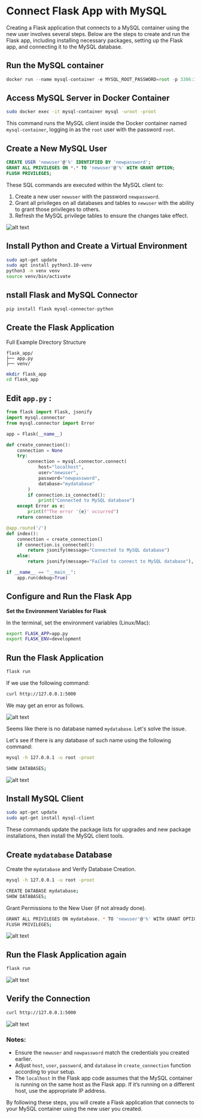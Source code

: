 # Connect Flask App with MySQL  

Creating a Flask application that connects to a MySQL container using the new user involves several steps. Below are the steps to create and run the Flask app, including installing necessary packages, setting up the Flask app, and connecting it to the MySQL database.

## Run the MySQL container

```jsx
docker run --name mysql-container -e MYSQL_ROOT_PASSWORD=root -p 3306:3306 -d mysql:latest
```

## Access MySQL Server in Docker Container

```bash
sudo docker exec -it mysql-container mysql -uroot -proot
```

This command runs the MySQL client inside the Docker container named `mysql-container`, logging in as the `root` user with the password `root`.

## Create a New MySQL User

```sql
CREATE USER 'newuser'@'%' IDENTIFIED BY 'newpassword';
GRANT ALL PRIVILEGES ON *.* TO 'newuser'@'%' WITH GRANT OPTION;
FLUSH PRIVILEGES;
```

These SQL commands are executed within the MySQL client to:

1. Create a new user `newuser` with the password `newpassword`.
2. Grant all privileges on all databases and tables to `newuser` with the ability to grant those privileges to others.
3. Refresh the MySQL privilege tables to ensure the changes take effect.

![alt text](./images/image.png)

## Install Python and Create a Virtual Environment

```bash
sudo apt-get update
sudo apt install python3.10-venv
python3 -m venv venv
source venv/bin/activate
```

## nstall Flask and MySQL Connector

```bash
pip install flask mysql-connector-python
```

## Create the Flask Application

Full Example Directory Structure

```
flask_app/
├── app.py
├── venv/
```

```bash
mkdir flask_app
cd flask_app
```

## Edit `app.py` :

```python
from flask import Flask, jsonify
import mysql.connector
from mysql.connector import Error

app = Flask(__name__)

def create_connection():
    connection = None
    try:
        connection = mysql.connector.connect(
            host="localhost",
            user="newuser",
            password="newpassword",
            database="mydatabase"
        )
        if connection.is_connected():
            print("Connected to MySQL database")
    except Error as e:
        print(f"The error '{e}' occurred")
    return connection

@app.route('/')
def index():
    connection = create_connection()
    if connection.is_connected():
        return jsonify(message="Connected to MySQL database")
    else:
        return jsonify(message="Failed to connect to MySQL database"), 500

if __name__ == "__main__":
    app.run(debug=True)

```

## Configure and Run the Flask App

**Set the Environment Variables for Flask**

In the terminal, set the environment variables (Linux/Mac):

```bash
export FLASK_APP=app.py
export FLASK_ENV=development
```

## **Run the Flask Application**

```bash
flask run
```

If we use the following command:

```bash
curl http://127.0.0.1:5000
```

We may get an error as follows.

![alt text](./images/image-1.png)

Seems like there is no database named `mydatabase`. Let's solve the issue.

Let's see if there is any database of such name using the following command:

```bash
mysql -h 127.0.0.1 -u root -proot
````

```bash
SHOW DATABASES;
```

![alt text](./images/image-2.png)

## Install MySQL Client

```bash
sudo apt-get update
sudo apt-get install mysql-client
```

These commands update the package lists for upgrades and new package installations, then install the MySQL client tools.

## Create `mydatabase` Database

Create the  `mydatabase`  and Verify Database Creation. 

```bash
mysql -h 127.0.0.1 -u root -proot
````

```bash
CREATE DATABASE mydatabase; 
SHOW DATABASES;
```

Grant Permissions to the New User (if not already done).

```bash
GRANT ALL PRIVILEGES ON mydatabase. * TO 'newuser'@'%' WITH GRANT OPTIONS;
FLUSH PRIVILEGES;
```


![alt text](./images/image-3.png)

## **Run the Flask Application again**

```bash
flask run
```

![alt text](./images/image-4.png)

## Verify the Connection
    
```bash
curl http://127.0.0.1:5000
```

![alt text](./images/image-5.png)
    

### Notes:

- Ensure the `newuser` and `newpassword` match the credentials you created earlier.
- Adjust `host`, `user`, `password`, and `database` in `create_connection` function according to your setup.
- The `localhost` in the Flask app code assumes that the MySQL container is running on the same host as the Flask app. If it’s running on a different host, use the appropriate IP address.

By following these steps, you will create a Flask application that connects to your MySQL container using the new user you created.